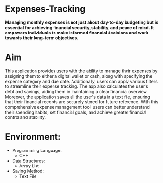 # Expenses-Tracking

**Managing monthly expenses is not just about day-to-day budgeting but is essential for achieving financial security, stability, and peace of mind. It empowers individuals to make informed financial decisions and work towards their long-term objectives.**

# Aim
This application provides users with the ability to manage their expenses by assigning them to either a digital wallet or cash, along with specifying the expense category and due date. Additionally, users can apply various filters to streamline their expense tracking. The app also calculates the user's debt and savings, aiding them in maintaining a clear financial overview. 
Moreover, the application saves all the user's data in a text file, ensuring that their financial records are securely stored for future reference. With this comprehensive expense management tool, users can better understand their spending habits, set financial goals, and achieve greater financial control and stability.

# Environment:

- Programming Language:
  - C++
- Data Structures:
  - Array List
- Saving Method:
  - Text File
